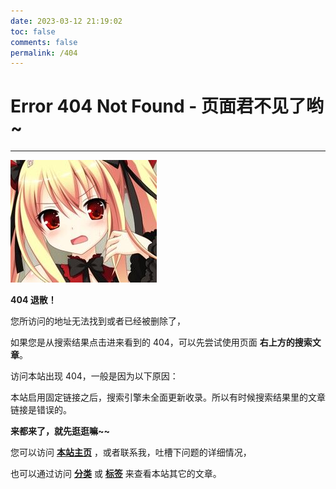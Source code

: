 ```yaml
---
date: 2023-03-12 21:19:02
toc: false
comments: false
permalink: /404
---
```


# Error 404 Not Found - 页面君不见了哟~

---

![诶？！竟然给老娘弄出404？！](404/404.jpg)

**404 退散！**

您所访问的地址无法找到或者已经被删除了，

如果您是从搜索结果点击进来看到的 404，可以先尝试使用页面 **右上方的搜索文章**。

访问本站出现 404，一般是因为以下原因：

本站启用固定链接之后，搜索引擎未全面更新收录。所以有时候搜索结果里的文章链接是错误的。

**来都来了，就先逛逛嘛~~**

您可以访问 [**本站主页**](/) ，或者联系我，吐槽下问题的详细情况，

也可以通过访问 [**分类**](categories) 或 [**标签**](tags) 来查看本站其它的文章。
